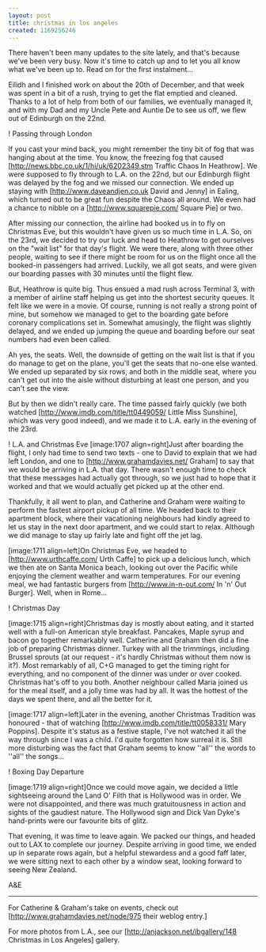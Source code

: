 ```yaml
---
layout: post
title: christmas in los angeles
created: 1169256246
---
```

There haven't been many updates to the site lately, and that's because we've been very busy.  Now it's time to catch up and to let you all know what we've been up to.  Read on for the first instalment...
<!--break-->
Eilidh and I finished work on about the 20th of December, and that week was spent in a bit of a rush, trying to get the flat emptied and cleaned.  Thanks to a lot of help from both of our families, we eventually managed it, and with my Dad and my Uncle Pete and Auntie De to see us off, we flew out of Edinburgh on the 22nd.

! Passing through London

If you cast your mind back, you might remember the tiny bit of fog that was hanging about at the time.  You know, the freezing fog that caused [http://news.bbc.co.uk/1/hi/uk/6202349.stm Traffic Chaos In Heathrow].  We were supposed to fly through to L.A. on the 22nd, but our Edinburgh flight was delayed by the fog and we missed our connection.  We ended up staying with [http://www.daveandjen.co.uk David and Jenny] in Ealing, which turned out to be great fun despite the Chaos all around.  We even had a chance to nibble on a [http://www.squarepie.com/ Square Pie] or two.

After missing our connection, the airline had booked us in to fly on Christmas Eve, but this wouldn't have given us so much time in L.A. So, on the 23rd, we decided to try our luck and head to Heathrow to get ourselves on the "wait list" for that day's flight.  We were there, along with three other people, waiting to see if there might be room for us on the flight once all the booked-in passengers had arrived.  Luckily, we all got seats, and were given our boarding passes with 30 minutes until the flight flew.

But, Heathrow is quite big.  Thus ensued a mad rush across Terminal 3, with a member of airline staff helping us get into the shortest security queues. It felt like we were in a movie. Of course, running is not really a strong point of mine, but somehow we managed to get to the boarding gate before coronary complications set in. Somewhat amusingly, the flight was slightly delayed, and we ended up jumping the queue and boarding before our seat numbers had even been called.

Ah yes, the seats.  Well, the downside of getting on the wait list is that if you do manage to get on the plane, you'll get the seats that no-one else wanted.  We ended up separated by six rows, and both in the middle seat, where you can't get out into the aisle without disturbing at least one person, and you can't see the view.

But by then we didn't really care.  The time passed fairly quickly (we both watched [http://www.imdb.com/title/tt0449059/ Little Miss Sunshine], which was very good indeed), and we made it to L.A. early in the evening of the 23rd.

! L.A. and Christmas Eve
[image:1707 align=right]Just after boarding the flight, I only had time to send two texts - one to David to explain that we had left London, and one to [http://www.grahamdavies.net/ Graham] to say that we would be arriving in L.A. that day.  There wasn't enough time to check that these messages had actually got through, so we just had to hope that it worked and that we would actually get picked up at the other end.

Thankfully, it all went to plan, and Catherine and Graham were waiting to perform the fastest airport pickup of all time.  We headed back to their apartment block, where their vacationing neighbours had kindly agreed to let us stay in the next door apartment, and we could start to relax. Although we did manage to stay up fairly late and fight off the jet lag.

[image:1711 align=left]On Christmas Eve, we headed to [http://www.urthcaffe.com/ Urth Caffe] to pick up a delicious lunch, which we then ate on Santa Monica beach, looking out over the Pacific while enjoying the clement weather and warm temperatures. For our evening meal, we had fantastic burgers from [http://www.in-n-out.com/ In 'n' Out Burger].  Well, when in Rome...

! Christmas Day

[image:1715 align=right]Christmas day is mostly about eating, and it started well with a full-on American style breakfast.  Pancakes, Maple syrup and bacon go together remarkably well.  Catherine and Graham then did a fine job of preparing Christmas dinner.  Turkey with all the trimmings, including Brussel sprouts (at our request - it's hardly Christmas without them now is it?).  Most remarkably of all, C+G managed to get the timing right for everything, and no component of the dinner was under or over cooked.  Christmas hat's off to you both.  Another neighbour called Maria joined us for the meal itself, and a jolly time was had by all.  It was the hottest of the days we spent there, and all the better for it.

[image:1717 align=left]Later in the evening, another Christmas Tradition was honoured - that of watching [http://www.imdb.com/title/tt0058331/ Mary Poppins].  Despite it's status as a festive staple, I've not watched it all the way through since I was a child.  I'd quite forgotten how surreal it is.  Still more disturbing was the fact that Graham seems to know ''all'' the words to ''all'' the songs...

! Boxing Day Departure

[image:1719 align=right]Once we could move again, we decided a little sightseeing around the Land O' Filth that is Hollywood was in order.  We were not disappointed, and there was much gratuitousness in action and sights of the gaudiest nature.  The Hollywood sign and Dick Van Dyke's hand-prints were our favourite bits of glitz.

That evening, it was time to leave again.  We packed our things, and headed out to LAX to complete our journey.  Despite arriving in good time, we ended up in separate rows again, but a helpful stewardess and a good faff later, we were sitting next to each other by a window seat, looking forward to seeing New Zealand.

A&E

----
For Catherine & Graham's take on events, check out [http://www.grahamdavies.net/node/975 their weblog entry.]

For more photos from L.A., see our [http://anjackson.net/ibgallery/148 Christmas in Los Angeles] gallery.
